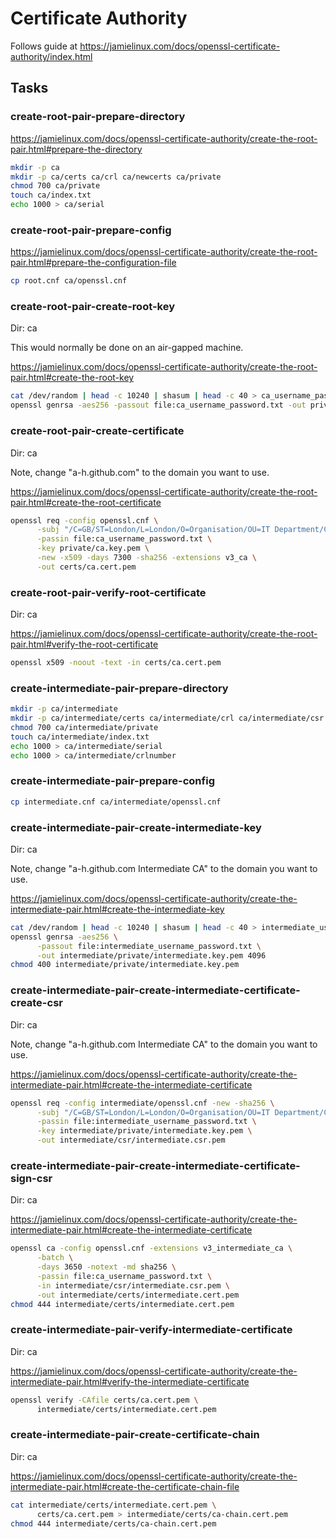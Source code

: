 # Certificate Authority

Follows guide at https://jamielinux.com/docs/openssl-certificate-authority/index.html

## Tasks

### create-root-pair-prepare-directory

https://jamielinux.com/docs/openssl-certificate-authority/create-the-root-pair.html#prepare-the-directory

```bash
mkdir -p ca
mkdir -p ca/certs ca/crl ca/newcerts ca/private
chmod 700 ca/private
touch ca/index.txt
echo 1000 > ca/serial
```

### create-root-pair-prepare-config

https://jamielinux.com/docs/openssl-certificate-authority/create-the-root-pair.html#prepare-the-configuration-file

```bash
cp root.cnf ca/openssl.cnf
```

### create-root-pair-create-root-key

Dir: ca

This would normally be done on an air-gapped machine.

https://jamielinux.com/docs/openssl-certificate-authority/create-the-root-pair.html#create-the-root-key

```bash
cat /dev/random | head -c 10240 | shasum | head -c 40 > ca_username_password.txt
openssl genrsa -aes256 -passout file:ca_username_password.txt -out private/ca.key.pem 4096
```

### create-root-pair-create-certificate

Dir: ca

Note, change "a-h.github.com" to the domain you want to use.

https://jamielinux.com/docs/openssl-certificate-authority/create-the-root-pair.html#create-the-root-certificate

```bash
openssl req -config openssl.cnf \
      -subj "/C=GB/ST=London/L=London/O=Organisation/OU=IT Department/CN=a-h.github.com" \
      -passin file:ca_username_password.txt \
      -key private/ca.key.pem \
      -new -x509 -days 7300 -sha256 -extensions v3_ca \
      -out certs/ca.cert.pem
```

### create-root-pair-verify-root-certificate

Dir: ca

https://jamielinux.com/docs/openssl-certificate-authority/create-the-root-pair.html#verify-the-root-certificate

```bash
openssl x509 -noout -text -in certs/ca.cert.pem
```

### create-intermediate-pair-prepare-directory

```bash
mkdir -p ca/intermediate
mkdir -p ca/intermediate/certs ca/intermediate/crl ca/intermediate/csr ca/intermediate/newcerts ca/intermediate/private
chmod 700 ca/intermediate/private
touch ca/intermediate/index.txt
echo 1000 > ca/intermediate/serial
echo 1000 > ca/intermediate/crlnumber
```

### create-intermediate-pair-prepare-config

```bash
cp intermediate.cnf ca/intermediate/openssl.cnf
```

### create-intermediate-pair-create-intermediate-key

Dir: ca

Note, change "a-h.github.com Intermediate CA" to the domain you want to use.

https://jamielinux.com/docs/openssl-certificate-authority/create-the-intermediate-pair.html#create-the-intermediate-key

```bash
cat /dev/random | head -c 10240 | shasum | head -c 40 > intermediate_username_password.txt
openssl genrsa -aes256 \
      -passout file:intermediate_username_password.txt \
      -out intermediate/private/intermediate.key.pem 4096
chmod 400 intermediate/private/intermediate.key.pem
```

### create-intermediate-pair-create-intermediate-certificate-create-csr

Dir: ca

Note, change "a-h.github.com Intermediate CA" to the domain you want to use.

https://jamielinux.com/docs/openssl-certificate-authority/create-the-intermediate-pair.html#create-the-intermediate-certificate

```bash
openssl req -config intermediate/openssl.cnf -new -sha256 \
      -subj "/C=GB/ST=London/L=London/O=Organisation/OU=IT Department/CN=a-h.github.com Intermediate CA" \
      -passin file:intermediate_username_password.txt \
      -key intermediate/private/intermediate.key.pem \
      -out intermediate/csr/intermediate.csr.pem
```

### create-intermediate-pair-create-intermediate-certificate-sign-csr

Dir: ca

https://jamielinux.com/docs/openssl-certificate-authority/create-the-intermediate-pair.html#create-the-intermediate-certificate

```bash
openssl ca -config openssl.cnf -extensions v3_intermediate_ca \
      -batch \
      -days 3650 -notext -md sha256 \
      -passin file:ca_username_password.txt \
      -in intermediate/csr/intermediate.csr.pem \
      -out intermediate/certs/intermediate.cert.pem
chmod 444 intermediate/certs/intermediate.cert.pem
```

### create-intermediate-pair-verify-intermediate-certificate

Dir: ca

https://jamielinux.com/docs/openssl-certificate-authority/create-the-intermediate-pair.html#verify-the-intermediate-certificate

```bash
openssl verify -CAfile certs/ca.cert.pem \
      intermediate/certs/intermediate.cert.pem
```

### create-intermediate-pair-create-certificate-chain

Dir: ca

https://jamielinux.com/docs/openssl-certificate-authority/create-the-intermediate-pair.html#create-the-certificate-chain-file

```bash
cat intermediate/certs/intermediate.cert.pem \
      certs/ca.cert.pem > intermediate/certs/ca-chain.cert.pem
chmod 444 intermediate/certs/ca-chain.cert.pem
```


